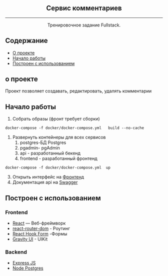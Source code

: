 <h2 align="center">Cервис комментариев</h3>

---

<p align="center">Тренировочное задание Fullstack.<br></p>

##  Содержание

- [О проекте](#about)
- [Начало работы](#getting_started)
- [Построен с использованием](#built_using)


##  <a name="about">о проекте</a>
Проект позволяет  создавать, редактировать, удалять комментарии
 
## Начало работы<a name="getting_started"></a>

1. Собрать образы (фронт требует сборки)

```
docker-compose -f docker/docker-compose.yml   build --no-cache
```
1. Развернуть контейнеры  для всех сервисов
   1. postgres-БД Postgres
   2. pgadmin- pgAdmin
   3. api - разработанный бекенд
   4. frontend - разработанный фронтенд

```
docker-compose -f docker/docker-compose.yml  up
```

3. Открыть интерфейс на [Фронтенд](http://localhost:3000)
4. Документация api на [Swagger](http://localhost:1234/api-docs/#/)

## Построен с использованием<a name="built_using"></a>

### Frontend

- [React](https://react.dev/) — Веб-фреймворк
- [react-router-dom](https://reactrouter.com/en/6.21.0) - Роутинг 
- [React Hook Form](https://react-hook-form.com/) -Формы
- [Gravity UI](https://gravity-ui.com/) - UIKit

### Backend

- [Express JS](https://expressjs.com/ru/) 
- [Node Postgres](https://node-postgres.com/)  